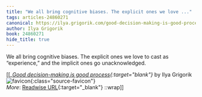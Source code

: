 ```yaml
---
title: "We all bring cognitive biases. The explicit ones we love ..."
tags: articles-24860271
canonical: https://ilya.grigorik.com/good-decision-making-is-good-process-used-intentionally/
author: Ilya Grigorik
book: 24860271
hide_title: true
---
```


We all bring cognitive biases. The explicit ones we love to cast as “experience,” and the implicit ones go unacknowledged.


[[<cite>_[Good decision-making is good process](https://ilya.grigorik.com/good-decision-making-is-good-process-used-intentionally/){:target="_blank"}_</cite> by Ilya Grigorik ![favicon](https://s2.googleusercontent.com/s2/favicons?domain=ilya.grigorik.com){:class="source-favicon"}<br>
_More_: [Readwise URL](https://readwise.io/open/484070175){:target="_blank"}
::wrap]]